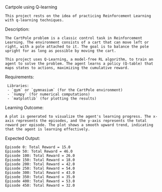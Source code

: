 Cartpole using Q-learning 

	This project rests on the idea of practicing Reinforcement Learning with q-learning techniques. 

Description: 

	The CartPole problem is a classic control task in Reinforcement Learning. The environment consists of a cart that can move left or right, with a pole attached to it. The goal is to balance the pole upright for as long as possible by moving the cart.

	This project uses Q-Learning, a model-free RL algorithm, to train an agent to solve the problem. The agent learns a policy (Q-table) that maps states to actions, maximizing the cumulative reward.

 Requirements:
 
 	 Libraries: 
	 - `gym` or `gymnasium` (for the CartPole environment)
	 - `numpy` (for numerical computations)
	 - `matplotlib` (for plotting the results)
  


Learning Outcome: 

	A plot is generated to visualize the agent's learning progress. The x-axis represents the episodes, and the y-axis represents the total reward per episode. The plot shows a smooth upward trend, indicating that the agent is learning effectively.

 Expected Output:

	Episode 0: Total Reward = 15.0
	Episode 50: Total Reward = 46.0
	Episode 100: Total Reward = 26.0
	Episode 150: Total Reward = 18.0
	Episode 200: Total Reward = 42.0
	Episode 250: Total Reward = 54.0
	Episode 300: Total Reward = 43.0
	Episode 350: Total Reward = 35.0
	Episode 400: Total Reward = 53.0
	Episode 450: Total Reward = 32.0


 

